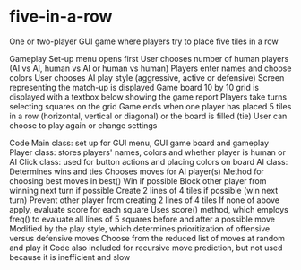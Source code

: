 # five-in-a-row
One or two-player GUI game where players try to place five tiles in a row

Gameplay
Set-up menu opens first
  User chooses number of human players (AI vs AI, human vs AI or human vs human)
  Players enter names and choose colors
  User chooses AI play style (aggressive, active or defensive)
  Screen representing the match-up is displayed
Game board
  10 by 10 grid is displayed with a textbox below showing the game report
  Players take turns selecting squares on the grid
  Game ends when one player has placed 5 tiles in a row (horizontal, vertical or diagonal) or the board is filled (tie)
  User can choose to play again or change settings

Code
Main class: set up for GUI menu, GUI game board and gameplay
Player class: stores players' names, colors and whether player is human or AI
Click class: used for button actions and placing colors on board
AI class:
  Determines wins and ties
  Chooses moves for AI player(s)
  Method for choosing best moves in best()
    Win if possible
    Block other player from winning next turn if possible
    Create 2 lines of 4 tiles if possible (win next turn)
    Prevent other player from creating 2 lines of 4 tiles
    If none of above apply, evaluate score for each square
      Uses score() method, which employs freq() to evaluate all lines of 5 squares before and after a possible move
      Modified by the play style, which determines prioritization of offensive versus defensive moves
    Choose from the reduced list of moves at random and play it
  Code also included for recursive move prediction, but not used because it is inefficient and slow
